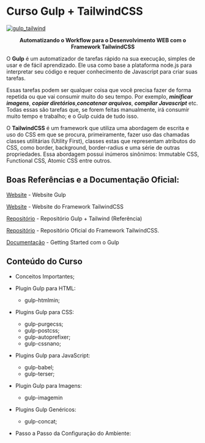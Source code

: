 # Curso Gulp + TailwindCSS 

<p align="center">
  <a href="https://gulpjs.com">

![gulp_tailwind](https://user-images.githubusercontent.com/64049906/105233567-670ef480-5b40-11eb-841f-0ce63f1c4419.jpg)

  </a>
  <p align="center"><strong>Automatizando o Workflow para o Desenvolvimento WEB com o Framework TailwindCSS</strong></p>
</p>

O **Gulp** é um automatizador de tarefas rápido na sua execução, simples de usar e de fácil aprendizado. Ele usa como base a plataforma node.js para interpretar seu código e requer conhecimento de Javascript para criar suas tarefas.

Essas tarefas podem ser qualquer coisa que você precisa fazer de forma repetida ou que vai consumir muito do seu tempo. Por exemplo, **_minificar imagens_**, **_copiar diretórios_**,**_concatenar arquivos_**, **_compilar Javascript_** etc. Todas essas são tarefas que, se forem feitas manualmente, irá consumir muito tempo e trabalho; e o Gulp cuida de tudo isso.

O **TailwindCSS** é um framework que utiliza uma abordagem de escrita e uso do CSS em que se procura, primeiramente, fazer uso das chamadas classes utilitárias (Utility First), classes estas que representam atributos do CSS, como border, background, border-radius e uma série de outras propriedades. Essa abordagem possui inúmeros sinônimos: Immutable CSS, Functional CSS, Atomic CSS entre outros.

## Boas Referências e a Documentação Oficial:

[Website](https://gulpjs.com/) - Website Gulp

[Website](https://tailwindcss.com) - Website do Framework TailwindCSS

[Repositório](https://github.com/lazymozek/gulp-with-tailwindcss) - Repositório Gulp + Tailwind (Referência)

[Repositório](https://github.com/tailwindcss/tailwindcss) - Repositório Oficial do Framework TailwindCSS.

[Documentação](https://gulpjs.com/docs/en/getting-started/quick-start/) - Getting Started com o Gulp

## Conteúdo do Curso

* Conceitos Importantes;

* Plugin Gulp para HTML: 
    * gulp-htmlmin;

* Plugins Gulp para CSS:
    * gulp-purgecss; 
    * gulp-postcss;
    * gulp-autoprefixer;
    * gulp-cssnano;

* Plugins Gulp para JavaScript:
    * gulp-babel;
    * gulp-terser;

* Plugin Gulp para Imagens:
    * gulp-imagemin

* Plugins Gulp Genéricos:
    * gulp-concat;
   
* Passo a Passo da Configuração do Ambiente:



